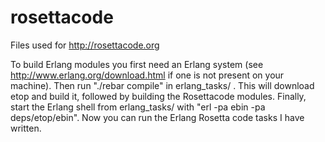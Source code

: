 rosettacode
===========

Files used for http://rosettacode.org

To build Erlang modules you first need an Erlang system (see http://www.erlang.org/download.html if one is not present on your machine).
Then run "./rebar compile" in erlang_tasks/ . This will download etop and build it, followed by building the Rosettacode modules.
Finally, start the Erlang shell from erlang_tasks/ with "erl -pa ebin -pa deps/etop/ebin". Now you can run the Erlang Rosetta code tasks I have written.